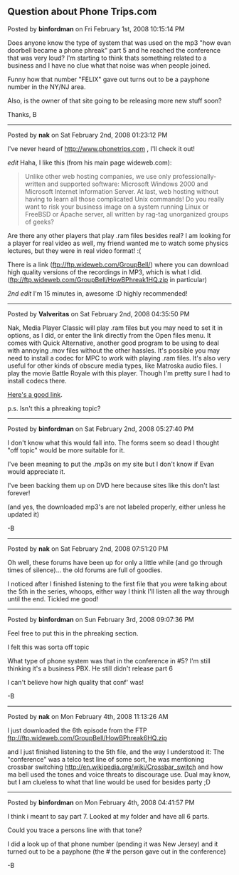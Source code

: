 ## Question about Phone Trips.com
Posted by **binfordman** on Fri February 1st, 2008 10:15:14 PM

Does anyone know the type of system that was used on the mp3 "how evan doorbell
became a phone phreak" part 5 and he reached the conference that was very loud?
I'm starting to think thats something related to a business and I have no clue
what that noise was when people joined.

Funny how that number "FELIX" gave out turns out to be a payphone number in the
NY/NJ area.

Also, is the owner of that site going to be releasing more new stuff soon?

Thanks, B

--------------------------------------------------------------------------------

Posted by **nak** on Sat February 2nd, 2008 01:23:12 PM

I've never heard of <http://www.phonetrips.com> , I'll check it out!

*edit* Haha, I like this (from his main page wideweb.com):

> Unlike other web hosting companies, we use only professionally-written and
> supported software: Microsoft Windows 2000 and Microsoft Internet Information
> Server. At last, web hosting without having to learn all those complicated
> Unix commands! Do you really want to risk your business image on a system
> running Linux or FreeBSD or Apache server, all written by rag-tag unorganized
> groups of geeks?

Are there any other players that play .ram files besides real?  I am looking for
a player for real video as well, my friend wanted me to watch some physics
lectures, but they were in real video format! :(

There is a link (<ftp://ftp.wideweb.com/GroupBell/>) where you can download high
quality versions of the recordings in MP3, which is what I did.
(<ftp://ftp.wideweb.com/GroupBell/HowBPhreak1HQ.zip> in particular)

*2nd edit* I'm 15 minutes in, awesome  :D  highly recommended!

--------------------------------------------------------------------------------

Posted by **Valveritas** on Sat February 2nd, 2008 04:35:50 PM

Nak, Media Player Classic will play .ram files but you may need to set it in
options, as I did, or enter the link directly from the Open files menu.  It
comes with Quick Alternative, another good program to be using to deal with
annoying .mov files without the other hassles.  It's possible you may need to
install a codec for MPC to work with playing .ram files.  It's also very useful
for other kinds of obscure media types, like Matroska audio files.  I play the
movie Battle Royale with this player.  Though I'm pretty sure I had to install
codecs there.

[Here's a good link](http://www.free-codecs.com/download/QuickTime_Alternative.htm).

p.s. Isn't this a phreaking topic?

--------------------------------------------------------------------------------

Posted by **binfordman** on Sat February 2nd, 2008 05:27:40 PM

I don't know what this would fall into. The forms seem so dead I thought "off
topic" would be more suitable for it.

I've been meaning to put the .mp3s on my site but I don't know if Evan would
appreciate it.

I've been backing them up on DVD here because sites like this don't last
forever!

(and yes, the downloaded mp3's are not labeled properly, either unless he
updated it)

-B

--------------------------------------------------------------------------------

Posted by **nak** on Sat February 2nd, 2008 07:51:20 PM

Oh well, these forums have been up for only a little while (and go through times
of silence)... the old forums are full of goodies.

I noticed after I finished listening to the first file that you were talking
about the 5th in the series, whoops, either way I think I'll listen all the way
through until the end.  Tickled me good!

--------------------------------------------------------------------------------

Posted by **binfordman** on Sun February 3rd, 2008 09:07:36 PM

Feel free to put this in the phreaking section.

I felt this was sorta off topic

What type of phone system was that in the conference in #5? I'm still thinking
it's a business PBX. He still didn't release part 6

I can't believe how high quality that conf' was!

-B

--------------------------------------------------------------------------------

Posted by **nak** on Mon February 4th, 2008 11:13:26 AM

I just downloaded the 6th episode from the FTP
<ftp://ftp.wideweb.com/GroupBell/HowBPhreak6HQ.zip>

and I just finished listening to the 5th file, and the way I understood it: The
"conference" was a telco test line of some sort, he was mentioning crossbar
switching <http://en.wikipedia.org/wiki/Crossbar_switch> and how ma bell used
the tones and voice threats to discourage use.  Dual may know, but I am clueless
to what that line would be used for besides party ;D

--------------------------------------------------------------------------------

Posted by **binfordman** on Mon February 4th, 2008 04:41:57 PM

I think i meant to say part 7. Looked at my folder and have all 6 parts.

Could you trace a persons line with that tone?

I did a look up of that phone number (pending it was New Jersey) and it turned
out to be a payphone (the # the person gave out in the conference)

-B
